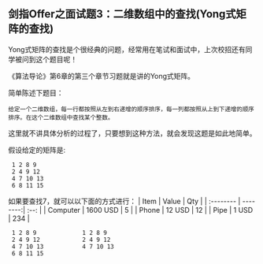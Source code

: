 ## 剑指Offer之面试题3：二维数组中的查找(Yong式矩阵的查找)

Yong式矩阵的查找是个很经典的问题，经常用在笔试和面试中，上次校招还有同学被问到这个题目呢！

《算法导论》第6章的第三个章节习题就是讲的Yong式矩阵。

简单陈述下题目：
```
给定一个二维数组，每一行都按照从左到右递增的顺序排序，每一列都按照从上到下递增的顺序排序。在这个二维数组中查找某个整数。
```

这里就不讲具体分析的过程了，只要想到这种方法，就会发现这题是如此地简单。

假设给定的矩阵是:
```
 1 2 8 9
 2 4 9 12
 4 7 10 13
 6 8 11 15
```
如果要查找7，就可以以下面的方式进行：
| Item      |    Value | Qty  |
| :-------- | --------:| :--: |
| Computer  | 1600 USD |  5   |
| Phone     |   12 USD |  12  |
| Pipe      |    1 USD | 234  |
```
 1 2 8 9             1 2 8 9
 2 4 9 12            2 4 9 12
 4 7 10 13           4 7 10 13
 6 8 11 15
```
